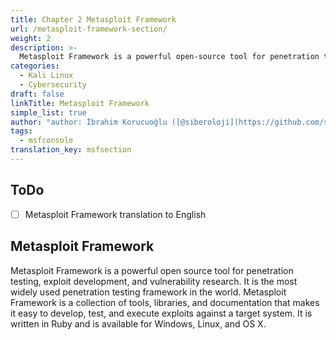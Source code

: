 ```yaml
---
title: Chapter 2 Metasploit Framework
url: /metasploit-framework-section/
weight: 2
description: >-
  Metasploit Framework is a powerful open-source tool for penetration testing, exploit development, and vulnerability research. It is the most widely used penetration testing framework in the world.
categories:
  - Kali Linux
  - Cybersecurity
draft: false
linkTitle: Metasploit Framework
simple_list: true
author: "author: İbrahim Korucuoğlu ([@siberoloji](https://github.com/siberoloji))"
tags:
  - msfconsole
translation_key: msfsection
---
```


## ToDo 
* [ ] Metasploit Framework translation to English

## Metasploit Framework

Metasploit Framework is a powerful open source tool for penetration testing, exploit development, and vulnerability research. It is the most widely used penetration testing framework in the world. Metasploit Framework is a collection of tools, libraries, and documentation that makes it easy to develop, test, and execute exploits against a target system. It is written in Ruby and is available for Windows, Linux, and OS X.


